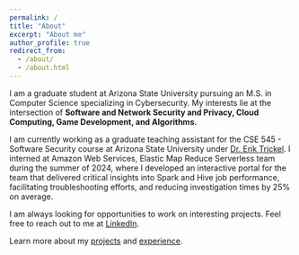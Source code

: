 ```yaml
---
permalink: /
title: "About"
excerpt: "About me"
author_profile: true
redirect_from:
  - /about/
  - /about.html
---
```


I am a graduate student at Arizona State University pursuing an M.S. in Computer Science specializing in Cybersecurity. My interests lie at the intersection of **Software and Network Security and Privacy, Cloud Computing, Game Development, and Algorithms.**

I am currently working as a graduate teaching assistant for the CSE 545 - Software Security course at Arizona State University under [Dr. Erik Trickel](https://www.trickel.com/). I interned at Amazon Web Services, Elastic Map Reduce Serverless team during the summer of 2024, where I developed an interactive portal for the team that delivered critical insights into Spark and Hive job
performance, facilitating troubleshooting efforts, and reducing investigation times by 25% on average. 


I am always looking for opportunities to work on interesting projects. Feel free to reach out to me at [LinkedIn](https://www.linkedin.com/in/aastha-rastogi/).

Learn more about my [projects](/projects) and [experience](/cv).
